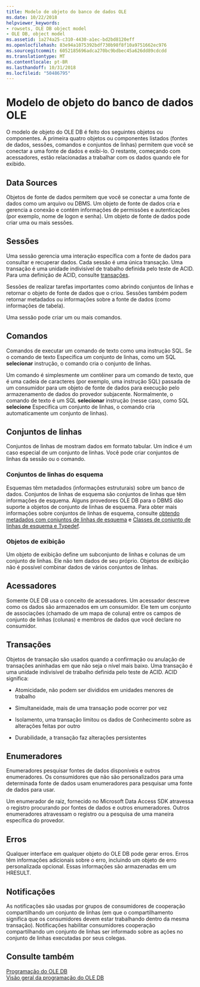 ```yaml
---
title: Modelo de objeto do banco de dados OLE
ms.date: 10/22/2018
helpviewer_keywords:
- rowsets, OLE DB object model
- OLE DB, object model
ms.assetid: 1a274a25-c310-4430-a1ec-bd2bd8120eff
ms.openlocfilehash: 83e94a1075392bdf730b98f8f10a9751662ec976
ms.sourcegitcommit: 6052185696adca270bc9bdbec45a626dd89cdcdd
ms.translationtype: MT
ms.contentlocale: pt-BR
ms.lasthandoff: 10/31/2018
ms.locfileid: "50486795"
---
```

# <a name="ole-db-object-model"></a>Modelo de objeto do banco de dados OLE

O modelo de objeto do OLE DB é feito dos seguintes objetos ou componentes. A primeira quatro objetos ou componentes listados (fontes de dados, sessões, comandos e conjuntos de linhas) permitem que você se conectar a uma fonte de dados e exibi-lo. O restante, começando com acessadores, estão relacionadas a trabalhar com os dados quando ele for exibido.

## <a name="data-sources"></a>Data Sources

Objetos de fonte de dados permitem que você se conectar a uma fonte de dados como um arquivo ou DBMS. Um objeto de fonte de dados cria e gerencia a conexão e contém informações de permissões e autenticações (por exemplo, nome de logon e senha). Um objeto de fonte de dados pode criar uma ou mais sessões.

## <a name="sessions"></a>Sessões

Uma sessão gerencia uma interação específica com a fonte de dados para consultar e recuperar dados. Cada sessão é uma única transação. Uma transação é uma unidade indivisível de trabalho definida pelo teste de ACID. Para uma definição de ACID, consulte [transações](#vcconoledbcomponents_transactions).

Sessões de realizar tarefas importantes como abrindo conjuntos de linhas e retornar o objeto de fonte de dados que o criou. Sessões também podem retornar metadados ou informações sobre a fonte de dados (como informações de tabela).

Uma sessão pode criar um ou mais comandos.

## <a name="commands"></a>Comandos

Comandos de executar um comando de texto como uma instrução SQL. Se o comando de texto Especifica um conjunto de linhas, como um SQL **selecionar** instrução, o comando cria o conjunto de linhas.

Um comando é simplesmente um contêiner para um comando de texto, que é uma cadeia de caracteres (por exemplo, uma instrução SQL) passada de um consumidor para um objeto de fonte de dados para execução pelo armazenamento de dados do provedor subjacente. Normalmente, o comando de texto é um SQL **selecionar** instrução (nesse caso, como SQL **selecione** Especifica um conjunto de linhas, o comando cria automaticamente um conjunto de linhas).

## <a name="rowsets"></a>Conjuntos de linhas

Conjuntos de linhas de mostram dados em formato tabular. Um índice é um caso especial de um conjunto de linhas. Você pode criar conjuntos de linhas da sessão ou o comando.

### <a name="schema-rowsets"></a>Conjuntos de linhas do esquema

Esquemas têm metadados (informações estruturais) sobre um banco de dados. Conjuntos de linhas de esquema são conjuntos de linhas que têm informações de esquema. Alguns provedores OLE DB para o DBMS dão suporte a objetos de conjunto de linhas de esquema. Para obter mais informações sobre conjuntos de linhas de esquema, consulte [obtendo metadados com conjuntos de linhas de esquema](../../data/oledb/obtaining-metadata-with-schema-rowsets.md) e [Classes de conjunto de linhas de esquema e Typedef](../../data/oledb/schema-rowset-classes-and-typedef-classes.md).

### <a name="view-objects"></a>Objetos de exibição

Um objeto de exibição define um subconjunto de linhas e colunas de um conjunto de linhas. Ele não tem dados de seu próprio. Objetos de exibição não é possível combinar dados de vários conjuntos de linhas.

## <a name="accessors"></a>Acessadores

Somente OLE DB usa o conceito de acessadores. Um acessador descreve como os dados são armazenados em um consumidor. Ele tem um conjunto de associações (chamado de um mapa de coluna) entre os campos de conjunto de linhas (colunas) e membros de dados que você declare no consumidor.

##  <a name="vcconoledbcomponents_transactions"></a> Transações

Objetos de transação são usados quando a confirmação ou anulação de transações aninhadas em que não seja o nível mais baixo. Uma transação é uma unidade indivisível de trabalho definida pelo teste de ACID. ACID significa:

- Atomicidade, não podem ser divididos em unidades menores de trabalho

- Simultaneidade, mais de uma transação pode ocorrer por vez

- Isolamento, uma transação limitou os dados de Conhecimento sobre as alterações feitas por outro

- Durabilidade, a transação faz alterações persistentes

## <a name="enumerators"></a>Enumeradores

Enumeradores pesquisar fontes de dados disponíveis e outros enumeradores. Os consumidores que não são personalizados para uma determinada fonte de dados usam enumeradores para pesquisar uma fonte de dados para usar.

Um enumerador de raiz, fornecido no Microsoft Data Access SDK atravessa o registro procurando por fontes de dados e outros enumeradores. Outros enumeradores atravessam o registro ou a pesquisa de uma maneira específica do provedor.

## <a name="errors"></a>Erros

Qualquer interface em qualquer objeto do OLE DB pode gerar erros. Erros têm informações adicionais sobre o erro, incluindo um objeto de erro personalizada opcional. Essas informações são armazenadas em um HRESULT.

## <a name="notifications"></a>Notificações

As notificações são usadas por grupos de consumidores de cooperação compartilhando um conjunto de linhas (em que o compartilhamento significa que os consumidores devem estar trabalhando dentro da mesma transação). Notificações habilitar consumidores cooperação compartilhando um conjunto de linhas ser informado sobre as ações no conjunto de linhas executadas por seus colegas.

## <a name="see-also"></a>Consulte também

[Programação do OLE DB](../../data/oledb/ole-db-programming.md)<br/>
[Visão geral da programação do OLE DB](../../data/oledb/ole-db-programming-overview.md)